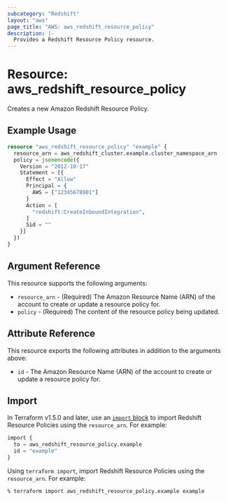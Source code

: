 ```yaml
---
subcategory: "Redshift"
layout: "aws"
page_title: "AWS: aws_redshift_resource_policy"
description: |-
  Provides a Redshift Resource Policy resource.
---
```


# Resource: aws_redshift_resource_policy

Creates a new Amazon Redshift Resource Policy.

## Example Usage

```terraform
resource "aws_redshift_resource_policy" "example" {
  resource_arn = aws_redshift_cluster.example.cluster_namespace_arn
  policy = jsonencode({
    Version = "2012-10-17"
    Statement = [{
      Effect = "Allow"
      Principal = {
        AWS = ["12345678901"]
      }
      Action = [
        "redshift:CreateInboundIntegration",
      ]
      Sid = ""
    }]
  })
}
```

## Argument Reference

This resource supports the following arguments:

* `resource_arn` - (Required) The Amazon Resource Name (ARN) of the account to create or update a resource policy for.
* `policy` - (Required) The content of the resource policy being updated.

## Attribute Reference

This resource exports the following attributes in addition to the arguments above:

* `id` - The Amazon Resource Name (ARN) of the account to create or update a resource policy for.

## Import

In Terraform v1.5.0 and later, use an [`import` block](https://developer.hashicorp.com/terraform/language/import) to import Redshift Resource Policies using the `resource_arn`. For example:

```terraform
import {
  to = aws_redshift_resource_policy.example
  id = "example"
}
```

Using `terraform import`, import Redshift Resource Policies using the `resource_arn`. For example:

```console
% terraform import aws_redshift_resource_policy.example example
```
